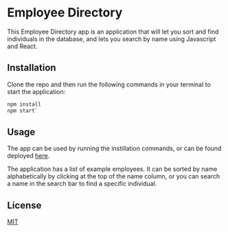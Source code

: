 # Employee Directory 

This Employee Directory app is an application that will let you sort and find individuals in the database, and lets you search by name using Javascript and React.

## Installation

Clone the repo and then run the following commands in your terminal to start the application:

```bash
npm install
npm start`
```


## Usage

The app can be used by running the instillation commands, or can be found deployed [here](https://sleepy-bose-c6bae2.netlify.app/).

The application has a list of example employees. It can be sorted by name alphabetically by clicking at the top of the name column, or you can search a name in the search bar to find a specific individual.



## License
[MIT](https://choosealicense.com/licenses/mit/)
